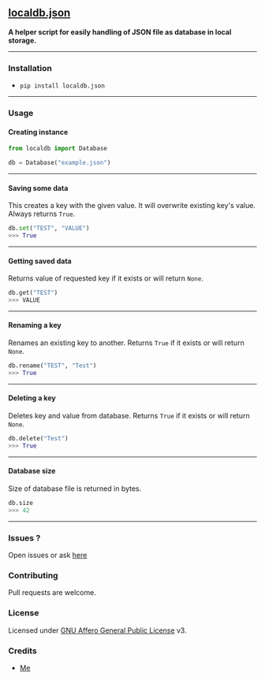 ## [localdb.json](https://github.com/buddhhu/localdb.json)
**A helper script for easily handling of JSON file as database in local storage.**

---
### Installation
- `pip install localdb.json`

---
### Usage

#### Creating instance
```python
from localdb import Database

db = Database("example.json")
```

---
#### Saving some data
This creates a key with the given value. It will overwrite existing key's value. Always returns `True`.
```python
db.set("TEST", "VALUE")
>>> True
```

---
#### Getting saved data
Returns value of requested key if it exists or will return `None`.
```python
db.get("TEST")
>>> VALUE
```

---
#### Renaming a key
Renames an existing key to another. Returns `True` if it exists or will return `None`.
```python
db.rename("TEST", "Test")
>>> True
```

---
#### Deleting a key
Deletes key and value from database. Returns `True` if it exists or will return `None`.
```python
db.delete("Test")
>>> True
```

---
#### Database size
Size of database file is returned in bytes.
```python
db.size
>>> 42
```

---
### Issues ?
Open issues or ask [here](https://telegram.dog/botsrealm)

### Contributing
Pull requests are welcome.

### License
Licensed under [GNU Affero General Public License](https://www.gnu.org/licenses/agpl-3.0.en.html) v3.

### Credits
- [Me](https://github.com/buddhhu)
